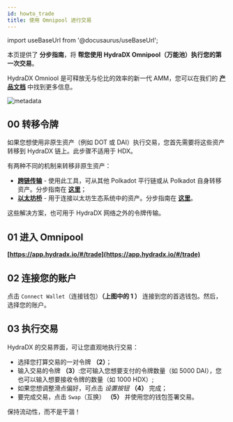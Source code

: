 ```yaml
---
id: howto_trade
title: 使用 Omnipool 进行交易
---
```


import useBaseUrl from '@docusaurus/useBaseUrl';

本页提供了 **分步指南**，将 **帮您使用 HydraDX Omnipool（万能池）执行您的第一次交易**。 

HydraDX Omniool 是可释放无与伦比的效率的新一代 AMM，您可以在我们的 **[产品文档](/)** 中找到更多信息。

<div style={{textAlign: 'center'}}>
  <img alt="metadata" src={useBaseUrl('/howto_trade/trade_screen.jpg')} />
</div>

## 00 转移令牌
如果您想使用非原生资产（例如 DOT 或 DAI）执行交易，您首先需要将这些资产转移到 HydraDX 链上。此步骤不适用于 HDX。

有两种不同的机制来转移非原生资产：
* **[跨链传输](https://app.hydradx.io/#/cross-chain)** - 使用此工具，可从其他 Polkadot 平行链或从 Polkadot 自身转移资产。分步指南在 **[这里](howto_xcm)**；
* **[以太坊桥](https://www.portalbridge.com/#/transfer)** - 用于连接以太坊生态系统中的资产。分步指南在 **[这里](/bridge_from_ethereum)**。

这些解决方案，也可用于 HydraDX 网络之外的令牌传输。

## 01 进入 Omnipool
**[https://app.hydradx.io/#/trade](https://app.hydradx.io/#/trade)**

## 02 连接您的账户
点击 `Connect Wallet`（连接钱包）**（上图中的 1 ）** 连接到您的首选钱包。然后，选择您的账户。

## 03 执行交易
HydraDX 的交易界面，可让您直观地执行交易：

* 选择您打算交易的一对令牌 **（2）**；
* 输入交易的令牌 **（3）**:您可输入您想要支付的令牌数量（如 5000 DAI），您也可以输入想要接收令牌的数量（如 1000 HDX）;
* 如果您想调整滑点偏好，可点击 *设置按钮* **（4）** 完成；
* 要完成交易，点击 `Swap`（互换） **（5）** 并使用您的钱包签署交易。

保持流动性，而不是干涸！

